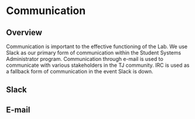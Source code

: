# Communication

## Overview

Communication is important to the effective functioning of the Lab.  We use Slack as our primary form of communication within the Student Systems Administrator program.  Communication through e-mail is used to communicate with various stakeholders in the TJ community.  IRC is used as a fallback form of communication in the event Slack is down.

## Slack

## E-mail

##  

